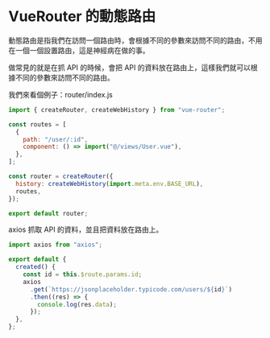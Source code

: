 # VueRouter 的動態路由

動態路由是指我們在訪問一個路由時，會根據不同的參數來訪問不同的路由，不用在一個一個設置路由，這是神經病在做的事。

做常見的就是在抓 API 的時候，會把 API 的資料放在路由上，這樣我們就可以根據不同的參數來訪問不同的路由。

我們來看個例子：router/index.js

```js
import { createRouter, createWebHistory } from "vue-router";

const routes = [
  {
    path: "/user/:id",
    component: () => import("@/views/User.vue"),
  },
];

const router = createRouter({
  history: createWebHistory(import.meta.env.BASE_URL),
  routes,
});

export default router;
```

axios 抓取 API 的資料，並且把資料放在路由上。

```js
import axios from "axios";

export default {
  created() {
    const id = this.$route.params.id;
    axios
      .get(`https://jsonplaceholder.typicode.com/users/${id}`)
      .then((res) => {
        console.log(res.data);
      });
  },
};
```
